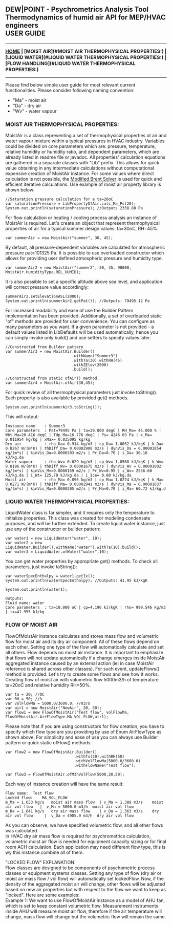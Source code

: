 ## DEW|POINT - Psychrometrics Analysis Tool <br> Thermodynamics of humid air API for MEP/HVAC engineers <br> USER GUIDE

---

<span style="font-weight:700;font-size:15px">

[HOME](README.MD) | [MOIST AIR](#MOIST AIR THERMOPHYSICAL PROPERTIES:) | [LIQUID WATER](#LIQUID WATER THERMOPHYSICAL PROPERTIES:) | [FLOW HANDLING](#LIQUID WATER THERMOPHYSICAL PROPERTIES:)

</span>

---

Please find below simple user guide for most relevant current functionalities. Please consider following naming convention:<br>
* "Ma" - moist air
* "Da" - dry air
* "Wv" - water vapour

### MOIST AIR THERMOPHYSICAL PROPERTIES:
MoistAir is a class representing a set of thermophysical properties ot air and water vapour mixture within a typical pressures in HVAC industry.
Variables could be divided on core parameters which are: pressure, temperature, relative humidity or humidity ratio, and dependent parameters,
which are already listed in readme file or javadoc. All properties' calculation equations are gathered in a separate classes with "Lib" prefix.
This allows for quick value obtaining in any intermediate calculations without computational expensive creation of MoistAir instance.
For some values where direct calculation is not possible, the [Modified Brent Solver](https://github.com/pjazdzyk/Brent-Decker-Solver) is 
used for quick and efficient iterative calculations. Use example of moist air property library is shown below:
```
//Saturation pressure calculation for a ta=20oC
var saturationPressure = LibPropertyOfAir.calc_Ma_Ps(20); 
System.out.println(saturationPressure); //Outputs 2338.80 Pa
```
For flow calculation or heating / cooling process analysis an instance of MoistAir is required.
Let's create an object that represent thermophysical properties of air for a typical summer design values: ta=30oC, RH=45%.
```
var summerAir = new MoistAir("summer", 30, 45);
```
By default, all pressure-dependent variables are calculated for atmospheric pressure pat=101325 Pa. It is possible to use overloaded constructor which allows for providing user defined atmospheric pressure and humidity type.
```
var summerAir2 = new MoistAir("summer2", 30, 45, 90000, MoistAir.HumidityType.REL_HUMID);
```
It is also possible to set a specific altitude above sea level, and application will correct pressure value accordingly:
```
summerAir2.setElevationASL(2000);
System.out.println(summerAir2.getPat()); //Outputs: 79495.12 Pa
```
For increased readability and ease of use the Builder Pattern implementation has been provided. Additionally, a set of overloaded static "of" methods are provided for user convenience. You can configure as many parameters as you want. 
If a given parameter is not provided - a default values listed in LibDefaults will be used automatically, hence you can simply invoke only build() and use setters to specify values later.
```
//Constructed from Builder pattern
var summerAir3 = new MoistAir.Builder()
                             .withName("Summer3")
                             .withTa(30).withRH(45)
                             .withZElev(2000)
                             .build();
                             
//Constructed from static ofAir() method.
var summerAir4 = MoistAir.ofAir(30,45);
```
For quick review of all thermophysical parameters just invoke toString(). Each property is also available by provided get() methods.
```
System.out.println(summerAir3.toString());
```
This will output:
```
Instance name 	 : Summer3
Core parameters  : Pat=79495 Pa | ta=30.000 degC | RH_Ma= 45.000 % | Wbt_Ma=20.416 degC | Tdp_Ma=16.776 degC | Ps= 4246.03 Pa | x_Ma= 0.011954 kg/kg | xMax= 0.035095 kg/kg 
Dry air          : rho_Da= 0.914 kg/m3 | cp_Da= 1.0052 kJ/kgK | k_Da= 0.0267 W/(m*K) | thDiff_Da= 0.00002908 m2/s | dynVis_Da = 0.00001854 kg/(m*s) | kinVis_Da=0.0000203 m2/s | Pr_Da=0.70 | i_Da= 30.16 kJ/kg.da 
Water vapour     : rho_Wv= 0.629 kg/m3 | cp_Wv= 1.8568 kJ/kgK | k_Wv= 0.0196 W/(m*K) | thDiff_Wv= 0.00001675 m2/s | dynVis_Wv = 0.00001002 kg/(m*s) | kinVis_Mv=0.0000159 m2/s | Pr_Wv=0.95 | i_Wv= 2556.60 kJ/kg.da | i_Wt= 125.70 kJ/kg.da | i_Ice= 0.00 kJ/kg.da 
Moist air        : rho_Ma= 0.896 kg/m3 | cp_Ma= 1.0274 kJ/kgK | k_Ma= 0.0271 W/(m*K) | thDiff_Ma= 0.00002941 m2/s | dynVis_Ma = 0.00001837 kg/(m*s) | kinVis_Ma=0.0000205 m2/s | Pr_Ma=0.70 | i_Ma= 60.72 kJ/kg.d
```

### LIQUID WATER THERMOPHYSICAL PROPERTIES:
LiquidWater class is far simpler, and it requires only the temperature to initialize properties. This class was created for modeling condensate purposes, and will be further extended.
To create liquid water instance, just use any of the constructor or builder pattern:
```
var water1 = new LiquidWater("water", 10);
var water2 = new LiquidWater.Builder().withName("water").withTa(10).build();
var water3 = LiquidWater.ofWater("water",10);
```
You can get water properties by appropriate get() methods. To check all parameters, just invoke toString():

```
var waterSpecEnthalpy = water1.getIx();
System.out.println(waterSpecEnthalpy); //Outputs: 41.95 kJ/kgK

System.out.println(water1);

Outputs:
Fluid name: water
Core parameters  : ta=10.000 oC | cp=4.196 kJ/kgK | rho= 999.546 kg/m3 | ix=41.955 kJ/kg 
```
### FLOW OF MOIST AIR
FlowOfMoistAir instance calculates and stores mass flow and volumetric flow for moist air and its dry air component. All of these flows depend on each other. Setting one type of the flow will automatically
calculate and set all others. Flow depends on moist air instance. It is important to emphasize that flows will not update automatically if a change emerges inside MoistAir aggregated instance caused by an external
action (ie: in case MoistAir reference is shared across other classes). For such event, updateFlows() method is provided. Let's try to create some flows and see how it works. Creating flow of moist air
with volumetric flow 5000m3/h of temperature ta=20oC and relative humidity RH=50%.
```
var ta = 20; //OC
var RH = 50; //%
var volFlowMa = 5000.0/3600.0; //m3/s
var air1 = new MoistAir("NewAir", 20, 50);
var flow1 = new FlowOfMoistAir("Test flow", volFlowMa, FlowOfMoistAir.AirFlowType.MA_VOL_FLOW,air1);
```
Please note that if you are using constructors for flow creation, you have to specify which flow type are you providing by use of Enum AirFlowType as shown above. For simplicity and ease of use
you can always use Builder pattern or quick static ofFlow() methods:

```
var flow2 = new FlowOfMoistAir.Builder()
                              .withTx(20).withRH(50)
                              .withVolFlowMa(5000.0/3600.0)
                              .withFlowName("Test flow");
                                  
var flow3 = FlowOfMoistAir.ofM3hVolFlow(5000,20,50);                                                           
```
Each way of instance creation will have the same result:
```
Flow name:	Test flow
Locked flow: 	MA_VOL_FLOW
m_Ma = 1.653 kg/s 	moist air mass flow	 | v_Ma = 1.389 m3/s 	moist air vol flow	 |  v_Ma = 5000.0 m3/h 	moist air vol flow
m_Da = 1.641 kg/s 	dry air mass flow	 | v_Da = 1.363 m3/s 	dry air vol flow	 |  v_Da = 4905.9 m3/h 	dry air vol flow
```
As you can observe, we have specified volumetric flow, and all other flows was calculated. <br>
In HVAC dry air mass flow is required for psychrometrics calculation, volumetric moist air flow is needed for equipment capacity sizing or for final room ACH calculation. 
Each application may need different flow type, this is wy this instance combine all of them.

"LOCKED FLOW" EXPLANATION:<br>
Flow classes are designed to be components of psychometric process classes or equipment systems classes. Setting any type of flow (dry air or moist air mass flow / vol flow) will automatically
set lockedFlow. Now, if the density of the aggregated moist air will change, other flows will be adjusted based on new air properties but with respect to the flow we want to keep as "locked". 
Here are some examples:<br>
Example 1: We want to use FlowOfMoistAir instance as a model of AHU fan, which is set to keep constant volumetric flow. Measurement instruments inside AHU will measure moist air flow,
therefore if the air temperature will change, mass flow will change but the volumetric flow will remain the same.